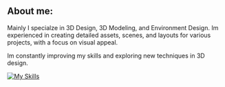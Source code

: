 ## About me:

Mainly I specialze in 3D Design, 3D Modeling, and Environment Design. 
Im experienced in creating detailed assets, scenes, and layouts for various projects, with a focus on visual appeal. 

Im constantly improving my skills and exploring new techniques in 3D design.

[![My Skills](https://skillicons.dev/icons?i=arch,blender,cloudflare,git,linux,lua,robloxstudio&perline=3)](https://skillicons.dev)
